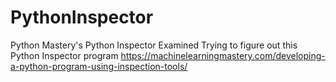 # PythonInspector
Python Mastery's Python Inspector Examined
Trying to figure out this Python Inspector program
https://machinelearningmastery.com/developing-a-python-program-using-inspection-tools/
